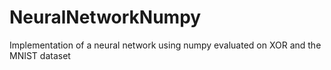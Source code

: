# NeuralNetworkNumpy
Implementation of a neural network using numpy evaluated on XOR and the MNIST dataset
